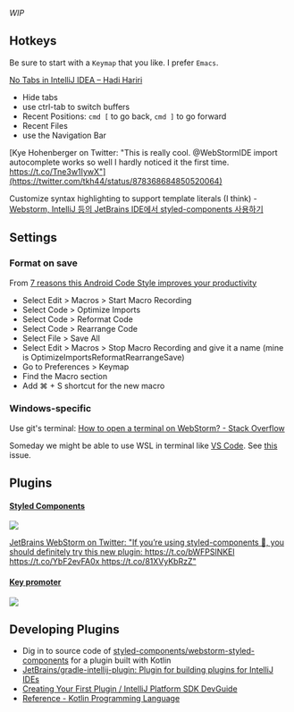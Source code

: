 _WIP_

## Hotkeys
Be sure to start with a `Keymap` that you like. I prefer `Emacs`.

[No Tabs in IntelliJ IDEA – Hadi Hariri](http://hadihariri.com/2014/06/24/no-tabs-in-intellij-idea/)
- Hide tabs
- use ctrl-tab to switch buffers
- Recent Positions: `cmd [` to go back, `cmd ]` to go forward
- Recent Files
- use the Navigation Bar

[Kye Hohenberger on Twitter: "This is really cool. @WebStormIDE import autocomplete works so well I hardly noticed it the first time. https://t.co/Tne3w1IywX"](https://twitter.com/tkh44/status/878368684850520064)

Customize syntax highlighting to support template literals (I think) - [Webstorm, IntelliJ 등의 JetBrains IDE에서 styled-components 사용하기](https://medium.com/@iamssen/webstorm-intellij-%EB%93%B1%EC%9D%98-jetbrains-ide%EC%97%90%EC%84%9C-styled-components-%EC%82%AC%EC%9A%A9%ED%95%98%EA%B8%B0-b0bc79418e1f)

## Settings
### Format on save
From [7 reasons this Android Code Style improves your productivity](https://android.jlelse.eu/7-reasons-this-android-code-style-improves-your-productivity-65d196fa55f)

- Select Edit > Macros > Start Macro Recording
- Select Code > Optimize Imports
- Select Code > Reformat Code
- Select Code > Rearrange Code
- Select File > Save All
- Select Edit > Macros > Stop Macro Recording and give it a name (mine is OptimizeImportsReformatRearrangeSave)
- Go to Preferences > Keymap
- Find the Macro section
- Add ⌘ + S shortcut for the new macro

### Windows-specific
Use git's terminal: [How to open a terminal on WebStorm? \- Stack Overflow](https://stackoverflow.com/questions/30090800/how-to-open-a-terminal-on-webstorm)

Someday we might be able to use WSL in terminal like [VS Code](https://blogs.msdn.microsoft.com/commandline/2017/10/27/running-node-js-on-wsl-from-visual-studio-code/). See [this](https://youtrack.jetbrains.com/issue/WEB-22794) issue.

## Plugins
#### [Styled Components](https://plugins.jetbrains.com/plugin/9997-styled-components)

![](https://pbs.twimg.com/media/DIpJ6nSWAAEXsKh.jpg)

[JetBrains WebStorm on Twitter: "If you’re using styled\-components 💅, you should definitely try this new plugin: https://t\.co/bWFPSlNKEl https://t\.co/YbF2evFA0x https://t\.co/81XVyKbRzZ"](https://twitter.com/WebStormIDE/status/903615955032518656)

#### [Key promoter](https://plugins.jetbrains.com/plugin/1003-key-promoter)

![](https://plugins.jetbrains.com/files/1003/screenshot_265.png)

## Developing Plugins
- Dig in to source code of [styled\-components/webstorm\-styled\-components](https://github.com/styled-components/webstorm-styled-components) for a plugin built with Kotlin
- [JetBrains/gradle\-intellij\-plugin: Plugin for building plugins for IntelliJ IDEs](https://github.com/JetBrains/gradle-intellij-plugin)
- [Creating Your First Plugin / IntelliJ Platform SDK DevGuide](https://www.jetbrains.org/intellij/sdk/docs/basics/getting_started.html)
- [Reference \- Kotlin Programming Language](https://kotlinlang.org/docs/reference/)